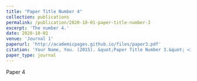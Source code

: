 ```yaml
---
title: "Paper Title Number 4"
collection: publications
permalink: /publication/2020-10-01-paper-title-number-3
excerpt: 'The number 4.'
date: 2020-10-01
venue: 'Journal 1'
paperurl: 'http://academicpages.github.io/files/paper3.pdf'
citation: 'Your Name, You. (2015). &quot;Paper Title Number 3.&quot; <i>Journal 1</i>. 1(3).'
paper_type: journal
---
```


Paper 4